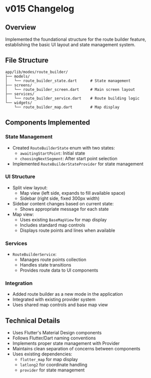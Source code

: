 # v015 Changelog

## Overview
Implemented the foundational structure for the route builder feature, establishing the basic UI layout and state management system.

## File Structure
```
app/lib/modes/route_builder/
├── models/
│   └── route_builder_state.dart      # State management
├── screens/
│   └── route_builder_screen.dart     # Main screen layout
├── services/
│   └── route_builder_service.dart    # Route building logic
└── widgets/
    └── route_builder_map.dart        # Map display
```

## Components Implemented

### State Management
- Created `RouteBuilderState` enum with two states:
  - `awaitingStartPoint`: Initial state
  - `choosingNextSegment`: After start point selection
- Implemented `RouteBuilderStateProvider` for state management

### UI Structure
- Split view layout:
  - Map view (left side, expands to fill available space)
  - Sidebar (right side, fixed 300px width)
- Sidebar content changes based on current state:
  - Shows appropriate message for each state
- Map view:
  - Uses existing `BaseMapView` for map display
  - Includes standard map controls
  - Displays route points and lines when available

### Services
- `RouteBuilderService`:
  - Manages route points collection
  - Handles state transitions
  - Provides route data to UI components

### Integration
- Added route builder as a new mode in the application
- Integrated with existing provider system
- Uses shared map controls and base map view

## Technical Details
- Uses Flutter's Material Design components
- Follows Flutter/Dart naming conventions
- Implements proper state management with Provider
- Maintains clean separation of concerns between components
- Uses existing dependencies:
  - `flutter_map` for map display
  - `latlong2` for coordinate handling
  - `provider` for state management 